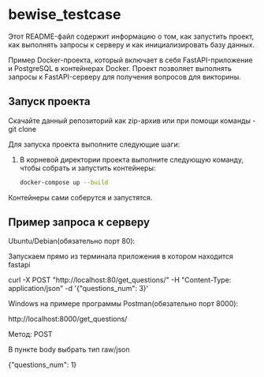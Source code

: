 # bewise_testcase

Этот README-файл содержит информацию о том, как запустить проект, как выполнять запросы к серверу и как инициализировать базу данных. 

Пример Docker-проекта, который включает в себя FastAPI-приложение и PostgreSQL в контейнерах Docker. Проект позволяет выполнять запросы к FastAPI-серверу для получения вопросов для викторины.

## Запуск проекта

Скачайте данный репозиторий как zip-архив или при помощи команды - git clone

Для запуска проекта выполните следующие шаги:

1. В корневой директории проекта выполните следующую команду, чтобы собрать и запустить контейнеры:
   ```bash
   docker-compose up --build

Контейнеры сами соберутся и запустятся.

## Пример запроса к серверу

Ubuntu/Debian(обязательно порт 80):

Запускаем прямо из терминала приложения в котором находится fastapi

curl -X POST "http://localhost:80/get_questions/" -H "Content-Type: application/json" -d '{"questions_num": 3}'

Windows на примере программы Postman(обязательно порт 8000):

http://localhost:8000/get_questions/

Метод: POST

В пункте body выбрать тип raw/json

{"questions_num": 1}

